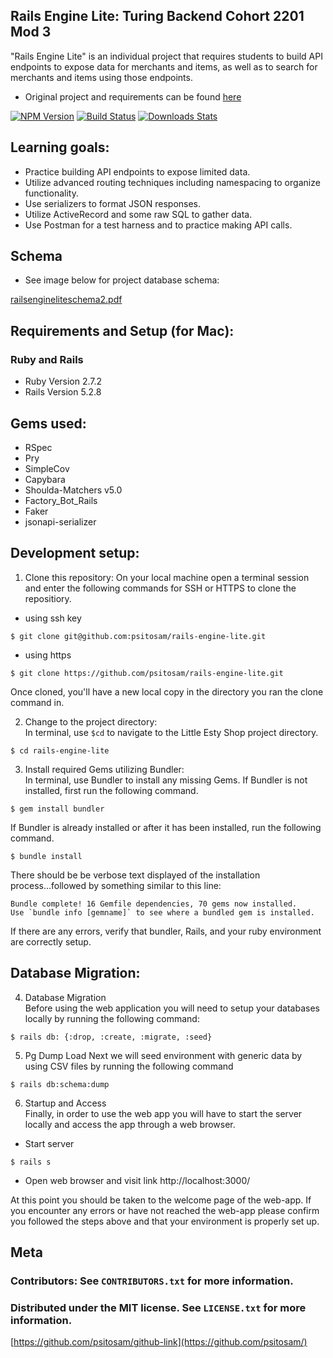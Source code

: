 
## Rails Engine Lite: Turing Backend Cohort 2201 Mod 3
"Rails Engine Lite" is an individual project that requires students to build API endpoints to expose data for merchants and items, as well as to search for merchants and items using those endpoints.
- Original project and requirements can be found [here](https://backend.turing.edu/module3/projects/rails_engine_lite/)

[![NPM Version][npm-image]][npm-url]
[![Build Status][travis-image]][travis-url]
[![Downloads Stats][npm-downloads]][npm-url]

## Learning goals:
- Practice building API endpoints to expose limited data.
- Utilize advanced routing techniques including namespacing to organize functionality.
- Use serializers to format JSON responses.
- Utilize ActiveRecord and some raw SQL to gather data.
- Use Postman for a test harness and to practice making API calls.

## Schema
- See image below for project database schema:

[railsengineliteschema2.pdf](https://github.com/psitosam/rails-engine/files/8734637/railsengineliteschema2.pdf)

## Requirements and Setup (for Mac):

### Ruby and Rails
- Ruby Version 2.7.2
- Rails Version 5.2.8

## Gems used:

- RSpec
- Pry
- SimpleCov
- Capybara
- Shoulda-Matchers v5.0
- Factory_Bot_Rails
- Faker
- jsonapi-serializer

## Development setup:

1. Clone this repository:
On your local machine open a terminal session and enter the following commands for SSH or HTTPS to clone the repositiory.


- using ssh key <br>
```shell
$ git clone git@github.com:psitosam/rails-engine-lite.git
```

- using https <br>
```shell
$ git clone https://github.com/psitosam/rails-engine-lite.git
```

Once cloned, you'll have a new local copy in the directory you ran the clone command in.

2. Change to the project directory:<br>
In terminal, use `$cd` to navigate to the Little Esty Shop project directory.

```shell
$ cd rails-engine-lite
```

3. Install required Gems utilizing Bundler: <br>
In terminal, use Bundler to install any missing Gems. If Bundler is not installed, first run the following command.

```shell
$ gem install bundler
```

If Bundler is already installed or after it has been installed, run the following command.

```shell
$ bundle install
```

There should be be verbose text displayed of the installation process...followed by something similar to this line:
```shell
Bundle complete! 16 Gemfile dependencies, 70 gems now installed.
Use `bundle info [gemname]` to see where a bundled gem is installed.
```
If there are any errors, verify that bundler, Rails, and your ruby environment are correctly setup.

## Database Migration:

4. Database Migration<br>
Before using the web application you will need to setup your databases locally by running the following command:

```shell
$ rails db: {:drop, :create, :migrate, :seed}
```

5. Pg Dump Load
Next we will seed environment with generic data by using CSV files by running the following command

```shell
$ rails db:schema:dump
```

6. Startup and Access<br>
Finally, in order to use the web app you will have to start the server locally and access the app through a web browser.
- Start server
```shell
$ rails s
```

- Open web browser and visit link
    http://localhost:3000/

At this point you should be taken to the welcome page of the web-app. If you encounter any errors or have not reached the web-app please confirm you followed the steps above and that your environment is properly set up.



## Meta

### Contributors: See ``CONTRIBUTORS.txt`` for more information.

### Distributed under the MIT license. See ``LICENSE.txt`` for more information.

[https://github.com/psitosam/github-link](https://github.com/psitosam/)



<!-- Markdown link & img dfn's -->
[npm-image]: https://img.shields.io/npm/v/datadog-metrics.svg?style=flat-square
[npm-url]: https://npmjs.org/package/datadog-metrics
[npm-downloads]: https://img.shields.io/npm/dm/datadog-metrics.svg?style=flat-square
[travis-image]: https://img.shields.io/travis/dbader/node-datadog-metrics/master.svg?style=flat-square
[travis-url]: https://travis-ci.org/dbader/node-datadog-metrics
